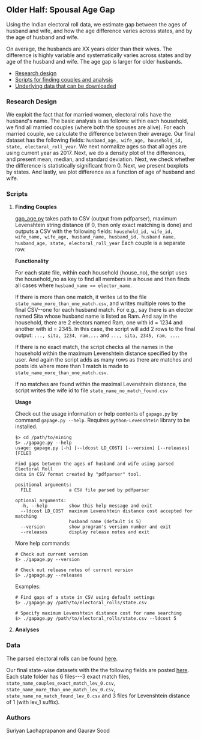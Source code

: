 ## Older Half: Spousal Age Gap

Using the Indian electoral roll data, we estimate gap between the ages of husband and wife, and how the age difference varies across states, and by the age of husband and wife. 

On average, the husbands are XX years older than their wives. The difference is highly variable and systematically varies across states and by age of the husband and wife. The age gap is larger for older husbands.

* [Research design](#research-design)
* [Scripts for finding couples and analysis](#scripts)
* [Underlying data that can be downloaded](#data)

### Research Design

We exploit the fact that for married women, electoral rolls have the husband's name. The basic analysis is as follows: within each household, we find all married couples (where both the spouses are alive). For each married couple, we calculate the difference between their average. Our final dataset has the following fields: `husband_age, wife_age, household_id, state, electoral_roll_year`. We next normalize ages so that all ages are using current year as 2017. Next, we do a density plot of the differences, and present mean, median, and standard deviation. Next, we check whether the difference is statistically significant from 0. Next, we present boxplots by states. And lastly, we plot difference as a function of age of husband and wife. 

### Scripts

1. **Finding Couples**
    
    [gap_age.py](gap_age.py) takes path to CSV (output from pdfparser), maximum Levenshtein string distance (if 0, then only exact matching is done) and outputs a CSV with the following fields: ```household_id, wife_id, wife_name, wife_age, husband_name, husband_id, husband name, husband_age, state, electoral_roll_year``` Each couple is a separate row.

    **Functionality**

    For each state file, within each household (house_no), the script uses the household_no as key to find all members in a house and then finds all cases where `husband_name == elector_name`.

    If there is more than one match, it writes `id` to the file `state_name_more_than_one_match.csv`, and writes multiple rows to the final CSV--one for each husband match. For e.g., say there is an elector named Sita whose husband name is listed as Ram. And say in the household, there are 2 electors named Ram, one with id = 1234 and another with id = 2345. In this case, the script will add 2 rows to the final output: `..., sita, 1234, ram,...` and `..., sita, 2345, ram, ...`.

    If there is no exact match, the script checks all the names in the household within the maximum Levenshtein distance specified by the user. And again the script adds as many rows as there are matches and posts ids where more than 1 match is made to `state_name_more_than_one_match.csv`. 

    If no matches are found within the maximal Levenshtein distance, the script writes the wife id to file `state_name_no_match_found.csv`

    **Usage**

    Check out the usage information or help contents of `gapage.py` by command `gapage.py --help`. Requires `python-Levenshtein` library to be installed.

    ```
    $> cd /path/to/mining
    $> ./gapage.py --help
    usage: gapage.py [-h] [--ldcost LD_COST] [--version] [--releases] [FILE]

    Find gaps between the ages of husband and wife using parsed Electoral Roll
    data in CSV format created by "pdfparser" tool.

    positional arguments:
      FILE              a CSV file parsed by pdfparser

    optional arguments:
      -h, --help        show this help message and exit
      --ldcost LD_COST  maximum Levenshtein distance cost accepted for matching
                        husband name (default is 5)
      --version         show program's version number and exit
      --releases        display release notes and exit
    ```

    More help commands:

    ```
    # Check out current version
    $> ./gapage.py --version

    # Check out release notes of current version
    $> ./gapage.py --releases
    ```

    Examples:

    ```
    # Find gaps of a state in CSV using default settings
    $> ./gapage.py /path/to/electoral_rolls/state.csv

    # Specify maximum Levenshtein distance cost for name searching
    $> ./gapage.py /path/to/electoral_rolls/state.csv --ldcost 5
    ```

2. **Analyses**

### Data

The parsed electoral rolls can be found [here](https://dataverse.harvard.edu/dataset.xhtml?persistentId=doi:10.7910/DVN/MUEGDT). 

Our final state-wise datasets with the the following fields are posted [here](https://dataverse.harvard.edu/dataset.xhtml?persistentId=doi:10.7910/DVN/GFSVY8). Each state folder has 6 files---3 exact match files, `state_name_couples_exact_match_lev_0.csv`,  `state_name_more_than_one_match_lev_0.csv`, `state_name_no_match_found_lev_0.csv` and 3 files for Levenshtein distance of 1 (with lev_1 suffix).

### Authors

Suriyan Laohaprapanon and Gaurav Sood
